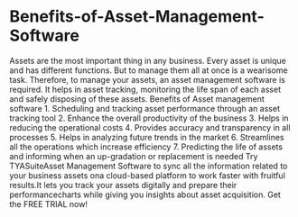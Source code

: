 # Benefits-of-Asset-Management-Software
Assets are the most important thing in any business. Every asset is unique and has different functions. But to manage them all at once is a wearisome task. Therefore, to manage your assets, an asset management software is required. It helps in asset tracking, monitoring the life span of each asset and safely disposing of these assets. Benefits of Asset management software 1. Scheduling and tracking asset performance through an asset tracking tool 2. Enhance the overall productivity of the business 3. Helps in reducing the operational costs 4. Provides accuracy and transparency in all processes 5. Helps in analyzing future trends in the market 6. Streamlines all the operations which increase efficiency 7. Predicting the life of assets and informing when an up-gradation or replacement is needed  Try TYASuiteAsset Management Software to sync all the information related to your business assets ona cloud-based platform to work faster with fruitful results.It lets you track your assets digitally and prepare their performancecharts while giving you insights about asset acquisition. Get the FREE TRIAL now!
